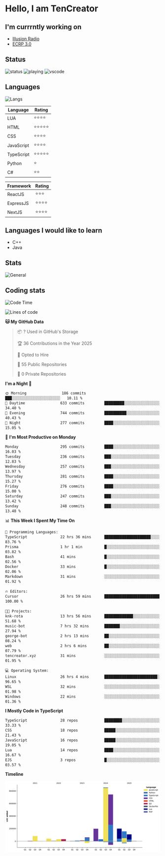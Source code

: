 # Hello, I am TenCreator

## I'm currrntly working on
- [Illusion Radio](https://illusionradio.co.uk/)
- [ECRP 3.0](http://github.com/Emerald-Coast-Roleplay/)

## Status
![status](https://api.statusbadges.me/badge/status/518334475038359555?simple=true&style=for-the-badge)
![playing](https://api.statusbadges.me/badge/playing/518334475038359555?style=for-the-badge)
![vscode](https://api.statusbadges.me/badge/vscode/518334475038359555?style=for-the-badge)

## Languages
![Langs](https://github-readme-stats.vercel.app/api/top-langs/?username=tencreator&layout=compact&theme=radical)


|Language|Rating|
|--------|------|
|LUA|⭐️⭐️⭐️⭐️|
|HTML|⭐️⭐️⭐️⭐️⭐️|
|CSS|⭐️⭐️⭐️⭐️|
|JavaScript|⭐️⭐️⭐️⭐️|
|TypeScript|⭐️⭐️⭐️⭐️⭐️|
|Python|⭐️|
|C#|⭐️⭐️ |

|Framework|Rating|
|--------|------|
|ReactJS|⭐️⭐️⭐|
|ExpressJS|⭐️⭐️⭐️⭐️|
|NextJS|⭐️⭐️⭐⭐️|

## Languages I would like to learn
- C++
- Java

## Stats
![General](https://github-readme-stats.vercel.app/api?username=tencreator&show_icons=true&theme=radical)

## Coding stats

<!--START_SECTION:waka-->
![Code Time](http://img.shields.io/badge/Code%20Time-411%20hrs%2045%20mins-blue)

![Lines of code](https://img.shields.io/badge/From%20Hello%20World%20I%27ve%20Written-1.9%20million%20lines%20of%20code-blue)

**🐱 My GitHub Data** 

> 📦 ? Used in GitHub's Storage 
 > 
> 🏆 36 Contributions in the Year 2025
 > 
> 💼 Opted to Hire
 > 
> 📜 55 Public Repositories 
 > 
> 🔑 0 Private Repositories 
 > 
**I'm a Night 🦉** 

```text
🌞 Morning                186 commits         ███░░░░░░░░░░░░░░░░░░░░░░   10.11 % 
🌆 Daytime                633 commits         █████████░░░░░░░░░░░░░░░░   34.40 % 
🌃 Evening                744 commits         ██████████░░░░░░░░░░░░░░░   40.43 % 
🌙 Night                  277 commits         ████░░░░░░░░░░░░░░░░░░░░░   15.05 % 
```
📅 **I'm Most Productive on Monday** 

```text
Monday                   295 commits         ████░░░░░░░░░░░░░░░░░░░░░   16.03 % 
Tuesday                  236 commits         ███░░░░░░░░░░░░░░░░░░░░░░   12.83 % 
Wednesday                257 commits         ███░░░░░░░░░░░░░░░░░░░░░░   13.97 % 
Thursday                 281 commits         ████░░░░░░░░░░░░░░░░░░░░░   15.27 % 
Friday                   276 commits         ████░░░░░░░░░░░░░░░░░░░░░   15.00 % 
Saturday                 247 commits         ███░░░░░░░░░░░░░░░░░░░░░░   13.42 % 
Sunday                   248 commits         ███░░░░░░░░░░░░░░░░░░░░░░   13.48 % 
```


📊 **This Week I Spent My Time On** 

```text
💬 Programming Languages: 
TypeScript               22 hrs 36 mins      █████████████████████░░░░   83.76 % 
Prisma                   1 hr 1 min          █░░░░░░░░░░░░░░░░░░░░░░░░   03.82 % 
Bash                     41 mins             █░░░░░░░░░░░░░░░░░░░░░░░░   02.56 % 
Docker                   33 mins             █░░░░░░░░░░░░░░░░░░░░░░░░   02.06 % 
Markdown                 31 mins             ░░░░░░░░░░░░░░░░░░░░░░░░░   01.92 % 

🔥 Editors: 
Cursor                   26 hrs 59 mins      █████████████████████████   100.00 % 

🐱‍💻 Projects: 
knk-rota                 13 hrs 56 mins      █████████████░░░░░░░░░░░░   51.68 % 
music-bot                7 hrs 32 mins       ███████░░░░░░░░░░░░░░░░░░   27.94 % 
george-bot               2 hrs 13 mins       ██░░░░░░░░░░░░░░░░░░░░░░░   08.24 % 
web                      2 hrs 6 mins        ██░░░░░░░░░░░░░░░░░░░░░░░   07.79 % 
tencreator.xyz           31 mins             ░░░░░░░░░░░░░░░░░░░░░░░░░   01.95 % 

💻 Operating System: 
Linux                    26 hrs 4 mins       ████████████████████████░   96.65 % 
WSL                      32 mins             ░░░░░░░░░░░░░░░░░░░░░░░░░   01.98 % 
Windows                  22 mins             ░░░░░░░░░░░░░░░░░░░░░░░░░   01.36 % 
```

**I Mostly Code in TypeScript** 

```text
TypeScript               28 repos            ████████░░░░░░░░░░░░░░░░░   33.33 % 
CSS                      18 repos            █████░░░░░░░░░░░░░░░░░░░░   21.43 % 
JavaScript               16 repos            █████░░░░░░░░░░░░░░░░░░░░   19.05 % 
Lua                      14 repos            ████░░░░░░░░░░░░░░░░░░░░░   16.67 % 
EJS                      3 repos             █░░░░░░░░░░░░░░░░░░░░░░░░   03.57 % 
```



**Timeline**

![Lines of Code chart](https://raw.githubusercontent.com/tencreator/tencreator/main/assets/bar_graph.png)


<!--END_SECTION:waka-->
